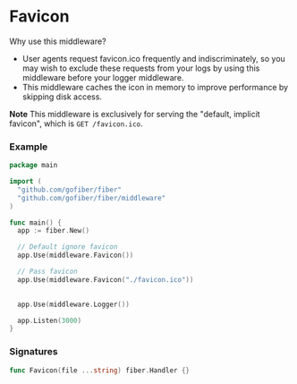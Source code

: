 # Favicon

Why use this middleware?

- User agents request favicon.ico frequently and indiscriminately, so you may wish to exclude these requests from your logs by using this middleware before your logger middleware.
- This middleware caches the icon in memory to improve performance by skipping disk access.

**Note** This middleware is exclusively for serving the "default, implicit favicon", which is `GET /favicon.ico`.

### Example
```go
package main

import (
  "github.com/gofiber/fiber"
  "github.com/gofiber/fiber/middleware"
)

func main() {
  app := fiber.New()

  // Default ignore favicon
  app.Use(middleware.Favicon())

  // Pass favicon
  app.Use(middleware.Favicon("./favicon.ico"))
  

  app.Use(middleware.Logger())

  app.Listen(3000)
}
```

### Signatures
```go
func Favicon(file ...string) fiber.Handler {}
```